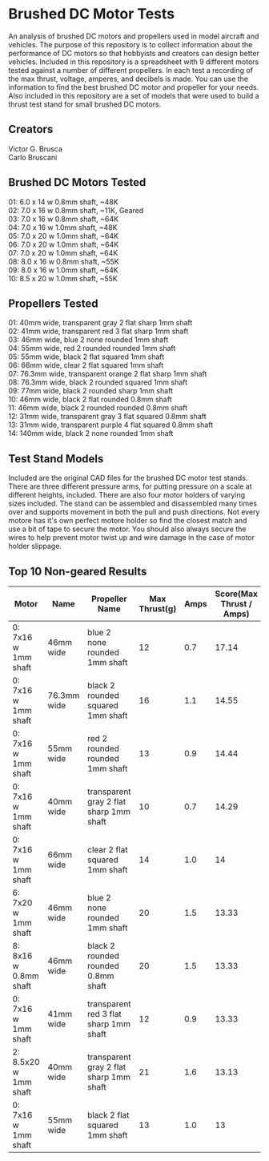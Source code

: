 # Brushed DC Motor Tests
An analysis of brushed DC motors and propellers used in model aircraft and vehicles.
The purpose of this repository is to collect information about the performance of DC motors so that hobbyists and creators can design better vehicles.
Included in this repository is a spreadsheet with 9 different motors tested against a number of different propellers.
In each test a recording of the max thrust, voltage, amperes, and decibels is made.
You can use the information to find the best brushed DC motor and propeller for your needs.
Also included in this repository are a set of models that were used to build a thrust test stand for small brushed DC motors.

## Creators
Victor G. Brusca<br>
Carlo Bruscani<br>

## Brushed DC Motors Tested
01: 6.0 x 14 w 0.8mm shaft, ~48K<br>
02: 7.0 x 16 w 0.8mm shaft, ~11K, Geared<br>
03: 7.0 x 16 w 0.8mm shaft, ~64K<br>
04: 7.0 x 16 w 1.0mm shaft, ~48K<br>
05: 7.0 x 20 w 1.0mm shaft, ~64K<br>
06: 7.0 x 20 w 1.0mm shaft, ~64K<br>
07: 7.0 x 20 w 1.0mm shaft, ~64K<br>
08: 8.0 x 16 w 0.8mm shaft, ~55K<br>
09: 8.0 x 16 w 1.0mm shaft, ~64K<br>
10: 8.5 x 20 w 1.0mm shaft, ~55K<br>

## Propellers Tested
01: 40mm wide, transparent gray 2 flat sharp 1mm shaft<br>
02: 41mm wide, transparent red 3 flat sharp 1mm shaft<br>
03: 46mm wide, blue 2 none rounded 1mm shaft<br>
04: 55mm wide, red 2 rounded rounded 1mm shaft<br>
05: 55mm wide, black 2 flat squared 1mm shaft<br>
06: 66mm wide, clear 2 flat squared 1mm shaft<br>
07: 76.3mm wide, transparent orange 2 flat sharp 1mm shaft<br>
08: 76.3mm wide, black 2 rounded squared 1mm shaft<br>
09: 77mm wide, black 2 rounded sharp 1mm shaft<br>
10: 46mm wide, black 2 flat rounded 0.8mm shaft<br>
11: 46mm wide, black 2 rounded rounded 0.8mm shaft<br>
12: 31mm wide, transparent gray 3 flat squared 0.8mm shaft<br>
13: 31mm wide, transparent purple 4 flat squared 0.8mm shaft<br>
14: 140mm wide, black 2 none rounded 1mm shaft<br>

## Test Stand Models
Included are the original CAD files for the brushed DC motor test stands. There are three different pressure arms, for putting pressure on a scale at different heights, included. There are also four motor holders of varying sizes included. The stand can be assembled and disassembled many times over and supports movement in both the pull and push directions. Not every motore has it's own perfect motore holder so find the closest match and use a bit of tape to secure the motor. You should also always secure the wires to help prevent motor twist up and wire damage in the case of motor holder slippage.

## Top 10 Non-geared Results
| Motor | Name | Propeller Name | Max Thrust(g) | Amps | Score(Max Thrust / Amps) |
| --- | --- | --- | --- | --- | --- |
| 0: 7x16 w 1mm shaft | 46mm wide | blue 2 none rounded 1mm shaft | 12 | 0.7 | 17.14 |
| 0: 7x16 w 1mm shaft | 76.3mm wide | black 2 rounded squared 1mm shaft | 16 | 1.1 | 14.55 |
| 0: 7x16 w 1mm shaft | 55mm wide | red 2 rounded rounded 1mm shaft | 13 | 0.9 | 14.44 |
| 0: 7x16 w 1mm shaft | 40mm wide | transparent gray 2 flat sharp 1mm shaft | 10 | 0.7 | 14.29 |
| 0: 7x16 w 1mm shaft | 66mm wide | clear 2 flat squared 1mm shaft | 14 | 1.0 | 14 |
| 6: 7x20 w 1mm shaft | 46mm wide | blue 2 none rounded 1mm shaft | 20 | 1.5 | 13.33 |
| 8: 8x16 w 0.8mm shaft | 46mm wide | black 2 rounded rounded 0.8mm shaft | 20 | 1.5 | 13.33 |
| 0: 7x16 w 1mm shaft | 41mm wide | transparent red 3 flat sharp 1mm shaft | 12 | 0.9 | 13.33 |
| 2: 8.5x20 w 1mm shaft | 40mm wide | transparent gray 2 flat sharp 1mm shaft | 21 | 1.6 | 13.13 |
| 0: 7x16 w 1mm shaft | 55mm wide | black 2 flat squared 1mm shaft | 13 | 1.0 | 13 |




